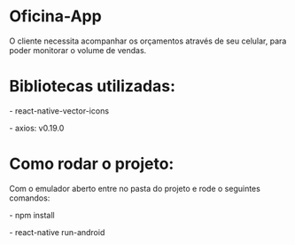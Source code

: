 # Oficina-App
O cliente necessita acompanhar os orçamentos através de seu celular, para poder monitorar o volume de vendas.

# Bibliotecas utilizadas: 
<p> - react-native-vector-icons</p>
<p> - axios: v0.19.0</p>

# Como rodar o projeto:

<p> Com o emulador aberto entre no pasta do projeto e rode o seguintes comandos: </p>
<p> - npm install </p>
<p> - react-native run-android </p>



